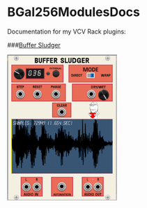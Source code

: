 # BGal256ModulesDocs
Documentation for my VCV Rack plugins:

###[Buffer Sludger](https://github.com/Shtrompel/BGal256ModulesDocs/blob/main/BufferSludger.md)

<img src="https://github.com/Shtrompel/BGal256ModulesDocs/blob/main/BufferSludgerRaw.png?raw=true" style="width:50%;">

